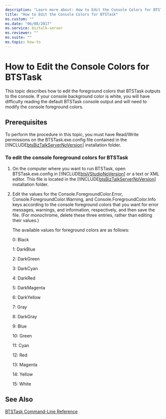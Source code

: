 ```yaml
---
description: "Learn more about: How to Edit the Console Colors for BTSTask"
title: "How to Edit the Console Colors for BTSTask"
ms.custom: ""
ms.date: "06/08/2017"
ms.service: biztalk-server
ms.reviewer: ""
ms.suite: ""
ms.topic: how-to
---
```

# How to Edit the Console Colors for BTSTask
This topic describes how to edit the foreground colors that BTSTask outputs to the console. If your console background color is white, you will have difficulty reading the default BTSTask console output and will need to modify the console foreground colors.  
  
## Prerequisites  
 To perform the procedure in this topic, you must have Read/Write permissions on the BTSTask.exe.config file contained in the [!INCLUDE[btsBizTalkServerNoVersion](../includes/btsbiztalkservernoversion-md.md)] installation folder.  
  
### To edit the console foreground colors for BTSTask  
  
1. On the computer where you want to run BTSTask, open BTSTask.exe.config in [!INCLUDE[btsVStudioNoVersion](../includes/btsvstudionoversion-md.md)] or a text or XML editor. This file is located in the [!INCLUDE[btsBizTalkServerNoVersion](../includes/btsbiztalkservernoversion-md.md)] installation folder.  
  
2. Edit the values for the Console.ForegroundColor.Error, Console.ForegroundColor.Warning, and Console.ForegroundColor.Info keys according to the console foreground colors that you want for error messages, warnings, and information, respectively, and then save the file. (For monochrome, delete these three entries, rather than editing their values.)  
  
    The available values for foreground colors are as follows:  
  
    0: Black  
  
    1: DarkBlue  
  
    2: DarkGreen  
  
    3: DarkCyan  
  
    4: DarkRed  
  
    5: DarkMagenta  
  
    6: DarkYellow  
  
    7: Gray  
  
    8: DarkGray  
  
    9: Blue  
  
    10: Green  
  
    11: Cyan  
  
    12: Red  
  
    13: Magenta  
  
    14: Yellow  
  
    15: White  
  
## See Also  
 [BTSTask Command-Line Reference](../core/btstask-command-line-reference.md)
